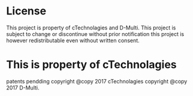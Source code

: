   # License
  This project is property of cTechnolagies and D-Multi. This project is subject to change or discontinue without prior notification this project is however redistributable even without written consent. 
  
  # This is property of cTechnolagies
  patents pendding 
  copyright @copy 2017 cTechnolagies
  copyright @copy 2017 D-Multi.
